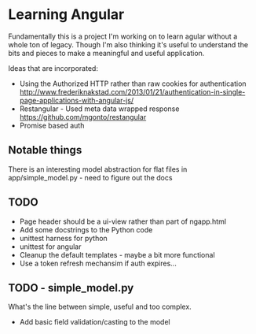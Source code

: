 # Learning Angular

Fundamentally this is a project I'm working on to learn agular without a whole ton of legacy.  Though I'm also thinking
it's useful to understand the bits and pieces to make a meaningful and useful application.

Ideas that are incorporated:

* Using the Authorized HTTP rather than raw cookies for authentication 
    http://www.frederiknakstad.com/2013/01/21/authentication-in-single-page-applications-with-angular-js/
* Restangular - Used meta data wrapped response
    https://github.com/mgonto/restangular
* Promise based auth

## Notable things

There is an interesting model abstraction for flat files in app/simple_model.py - need to figure out the docs


## TODO

* Page header should be a ui-view rather than part of ngapp.html
* Add some docstrings to the Python code
* unittest harness for python
* unittest for angular
* Cleanup the default templates - maybe a bit more functional
* Use a token refresh mechansim if auth expires...


## TODO - simple_model.py

What's the line between simple, useful and too complex.

* Add basic field validation/casting to the model
